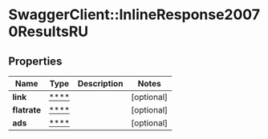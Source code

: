 # SwaggerClient::InlineResponse20070ResultsRU

## Properties
Name | Type | Description | Notes
------------ | ------------- | ------------- | -------------
**link** | [****](.md) |  | [optional] 
**flatrate** | [****](.md) |  | [optional] 
**ads** | [****](.md) |  | [optional] 

